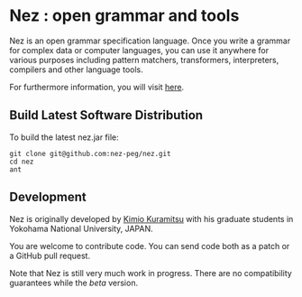 Nez : open grammar and tools
===================

Nez is an open grammar specification language. 
Once you write a grammar for complex data or computer languages, 
you can use it anywhere for various purposes including pattern matchers, 
transformers, interpreters, compilers and other language tools.

For furthermore information, you will visit [here](http://nez-peg.github.io/).

Build Latest Software Distribution
-----------

To build the latest nez.jar file:

```
git clone git@github.com:nez-peg/nez.git
cd nez
ant
```

## Development
Nez is originally developed by [Kimio Kuramitsu](http://kuramitsulab.github.io/) with his graduate students in Yokohama National University, JAPAN. 

You are welcome to contribute code. 
You can send code both as a patch or a GitHub pull request.

Note that Nez is still very much work in progress. 
There are no compatibility guarantees while the _beta_ version.


